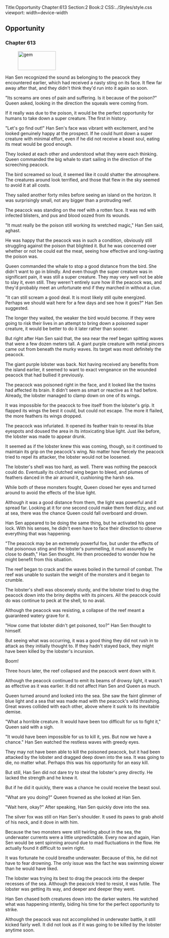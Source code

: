 Title:Opportunity 
Chapter:613 
Section:2 
Book:2 
CSS:../Styles/style.css 
viewport: width=device-width
  
## Opportunity
### Chapter 613
  
<figure>
	<img src="../Images/gem.gif" alt="gem" id="gem" width="120" height="60" />
</figure>
  

  
Han Sen recognized the sound as belonging to the peacock they encountered earlier, which had received a nasty sting on its face. It flew far away after that, and they didn't think they'd run into it again so soon.

"Its screams are ones of pain and suffering. Is it because of the poison?" Queen asked, looking in the direction the squeals were coming from.

If it really was due to the poison, it would be the perfect opportunity for humans to take down a super creature. The first in history.

"Let's go find out!" Han Sen's face was vibrant with excitement, and he looked genuinely happy at the prospect. If he could hunt down a super creature with minimal effort, even if he did not receive a beast soul, eating its meat would be good enough.

They looked at each other and understood what they were each thinking. Queen commanded the big whale to start sailing in the direction of the screeching peacock.

The bird screamed so loud, it seemed like it could shatter the atmosphere. The creatures around look terrified, and those that flew in the sky seemed to avoid it at all costs.

They sailed another forty miles before seeing an island on the horizon. It was surprisingly small, not any bigger than a protruding reef.

The peacock was standing on the reef with a rotten face. It was red with infected blisters, and pus and blood oozed from its wounds.

"It must really be the poison still working its wretched magic," Han Sen said, aghast.

He was happy that the peacock was in such a condition, obviously still struggling against the poison that blighted it. But he was concerned over whether or not he could eat the meat, seeing how effective and long-lasting the poison was.

Queen commanded the whale to stop a good distance from the bird. She didn't want to go in blindly. And even though the super creature was in significant pain, it was still a super creature. They may very well not be able to slay it, even still. They weren't entirely sure how ill the peacock was, and they'd probably meet an unfortunate end if they marched in without a clue.

"It can still scream a good deal. It is most likely still quite energized. Perhaps we should wait here for a few days and see how it goes?" Han Sen suggested.

The longer they waited, the weaker the bird would become. If they were going to risk their lives in an attempt to bring down a poisoned super creature, it would be better to do it later rather than sooner.

But right after Han Sen said that, the sea near the reef began spitting waves that were a few dozen meters tall. A giant purple creature with metal pincers came out from beneath the murky waves. Its target was most definitely the peacock.

The giant purple lobster was back. Not having received any benefits from the island earlier, it seemed to want to exact vengeance on the wounded peacock that had bullied it previously.

The peacock was poisoned right in the face, and it looked like the toxins had affected its brain. It didn't seem as smart or reactive as it had before. Already, the lobster managed to clamp down on one of its wings.

It was impossible for the peacock to free itself from the lobster's grip. It flapped its wings the best it could, but could not escape. The more it flailed, the more feathers its wings dropped.

The peacock was infuriated. It opened its feather train to reveal its blue eyespots and doused the area in its intoxicating blue light. Just like before, the lobster was made to appear drunk.

It seemed as if the lobster knew this was coming, though, so it continued to maintain its grip on the peacock's wing. No matter how fiercely the peacock tried to repel its attacker, the lobster would not be loosened.

The lobster's shell was too hard, as well. There was nothing the peacock could do. Eventually its clutched wing began to bleed, and plumes of feathers danced in the air around it, cushioning the harsh sea.

While both of these monsters fought, Queen closed her eyes and turned around to avoid the effects of the blue light.

Although it was a good distance from them, the light was powerful and it spread far. Looking at it for one second could make them feel dizzy, and out at sea, there was the chance Queen could fall overboard and drown.

Han Sen appeared to be doing the same thing, but he activated his gene lock. With his senses, he didn't even have to face their direction to observe everything that was happening.

"The peacock may be an extremely powerful foe, but under the effects of that poisonous sting and the lobster's pummelling, it must assuredly be close to death," Han Sen thought. He then proceeded to wonder how he might benefit from this situation.

The reef began to crack and the waves boiled in the turmoil of combat. The reef was unable to sustain the weight of the monsters and it began to crumble.

The lobster's shell was obscenely sturdy, and the lobster tried to drag the peacock down into the briny depths with its pincers. All the peacock could do was continue to peck at the shell, to no avail.

Although the peacock was resisting, a collapse of the reef meant a guaranteed watery grave for it.

"How come that lobster didn't get poisoned, too?" Han Sen thought to himself.

But seeing what was occurring, it was a good thing they did not rush in to attack as they initially thought to. If they hadn't stayed back, they might have been killed by the lobster's incursion.

Boom!

Three hours later, the reef collapsed and the peacock went down with it.

Although the peacock continued to emit its beams of drowsy light, it wasn't as effective as it was earlier. It did not affect Han Sen and Queen as much.

Queen turned around and looked into the sea. She saw the faint glimmer of blue light and a sea that was made mad with the peacock's wild thrashing. Great waves collided with each other, above where it sunk to its inevitable demise.

"What a horrible creature. It would have been too difficult for us to fight it," Queen said with a sigh.

"It would have been impossible for us to kill it, yes. But now we have a chance." Han Sen watched the restless waves with greedy eyes.

They may not have been able to kill the poisoned peacock, but it had been attacked by the lobster and dragged deep down into the sea. It was going to die, no matter what. Perhaps this was his opportunity for an easy kill.

But still, Han Sen did not dare try to steal the lobster's prey directly. He lacked the strength and he knew it.

But if he did it quickly, there was a chance he could receive the beast soul.

"What are you doing?" Queen frowned as she looked at Han Sen.

"Wait here, okay?" After speaking, Han Sen quickly dove into the sea.

The silver fox was still on Han Sen's shoulder. It used its paws to grab ahold of his neck, and it dove in with him.

Because the two monsters were still twirling about in the sea, the underwater currents were a little unpredictable. Every now and again, Han Sen would be sent spinning around due to mad fluctuations in the flow. He actually found it difficult to swim right.

It was fortunate he could breathe underwater. Because of this, he did not have to fear drowning. The only issue was the fact he was swimming slower than he would have liked.

The lobster was trying its best to drag the peacock into the deeper recesses of the sea. Although the peacock tried to resist, it was futile. The lobster was getting its way, and deeper and deeper they went.

Han Sen chased both creatures down into the darker waters. He watched what was happening intently, biding his time for the perfect opportunity to strike.

Although the peacock was not accomplished in underwater battle, it still kicked fairly well. It did not look as if it was going to be killed by the lobster anytime soon.